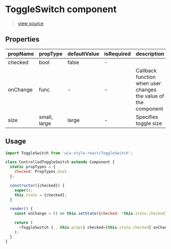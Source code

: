 # ToggleSwitch component

> [view source](https://github.com/wix/wix-style-react/blob/master/stories/ToggleSwitch.js)

## Properties

| propName | propType | defaultValue | isRequired | description |
|----------|----------|--------------|------------|-------------|
| checked | bool | false | - | |
| onChange | func | - | - | Callback function when user changes the value of the component |
| size | small, large | large | - | Specifies toggle size |

## Usage

```js
import ToggleSwitch from 'wix-style-react/ToggleSwitch';

class ControlledToggleSwitch extends Component {
  static propTypes = {
    checked: PropTypes.bool
  };

  constructor({checked}) {
    super();
    this.state = {checked};
  }

  render() {
    const onChange = () => this.setState({checked: !this.state.checked});

    return (
      <ToggleSwitch {...this.props} checked={this.state.checked} onChange={onChange}/>
    );
  }
}
